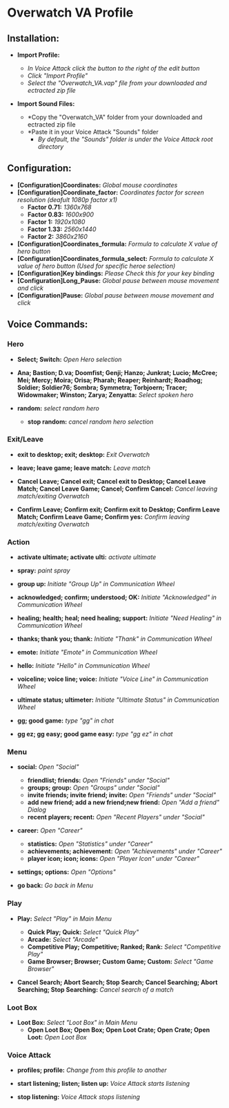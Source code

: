 Overwatch VA Profile
====================

## Installation:

* **Import Profile:** 
    * *In Voice Attack click the button to the right of the edit button*
    * *Click "Import Profile"*
    * *Select the "Overwatch_VA.vap" file from your downloaded and ectracted zip file*
    
* **Import Sound Files:**
    * *Copy the "Overwatch_VA" folder from your downloaded and ectracted zip file
    * *Paste it in your Voice Attack "Sounds" folder
        * *By default, the "Sounds" folder is under the Voice Attack root directory*

## Configuration:

* **[Configuration]Coordinates:** *Global mouse coordinates*
* **[Configuration]Coordinate_factor:** *Coordinates factor for screen resolution (deafult 1080p factor x1)*
    * **Factor 0.71:** *1360x768*
    * **Factor 0.83:** *1600x900*
    * **Factor 1:** *1920x1080*
    * **Factor 1.33:** *2560x1440*
    * **Factor 2:** *3860x2160*
* **[Configuration]Coordinates_formula:** *Formula to calculate X value of hero button*
* **[Configuration]Coordinates_formula_select:** *Formula to calculate X value of hero button (Used for specific heroe selection)*
* **[Configuration]Key bindings:** *Please Check this for your key binding*
* **[Configuration]Long_Pause:** *Global pause between mouse movement and click*
* **[Configuration]Pause:** *Global pause between mouse movement and click*


## Voice Commands:

### Hero

* **Select; Switch:** *Open Hero selection*

* **Ana; Bastion; D.va; Doomfist; Genji; Hanzo; Junkrat; Lucio; McCree; Mei; Mercy; Moira; Orisa; Pharah; Reaper; Reinhardt; Roadhog; Soldier; Soldier76; Sombra; Symmetra; Torbjoern; Tracer; Widowmaker; Winston; Zarya; Zenyatta:** *Select spoken hero*

* **random:** *select random hero*
    * **stop random:** *cancel random hero selection*

### Exit/Leave

* **exit to desktop; exit; desktop:** *Exit Overwatch*
* **leave; leave game; leave match:** *Leave match*

* **Cancel Leave; Cancel exit; Cancel exit to Desktop; Cancel Leave Match; Cancel Leave Game; Cancel; Confirm Cancel:** *Cancel leaving match/exiting Overwatch*
* **Confirm Leave; Confirm exit; Confirm exit to Desktop; Confirm Leave Match; Confirm Leave Game; Confirm yes:** *Confirm leaving match/exiting Overwatch*

### Action

* **activate ultimate; activate ulti:** *activate ultimate*
* **spray:** *paint spray*

* **group up:** *Initiate "Group Up" in Communication Wheel*
* **acknowledged; confirm; understood; OK:** *Initiate "Acknowledged" in Communication Wheel*
* **healing; health; heal; need healing; support:** *Initiate "Need Healing" in Communication Wheel*
* **thanks; thank you; thank:** *Initiate "Thank" in Communication Wheel*
* **emote:** *Initiate "Emote" in Communication Wheel*
* **hello:** *Initiate "Hello" in Communication Wheel*
* **voiceline; voice line; voice:** *Initiate "Voice Line" in Communication Wheel*
* **ultimate status; ultimeter:** *Initiate "Ultimate Status" in Communication Wheel*

* **gg; good game:** *type "gg" in chat*
* **gg ez; gg easy; good game easy:** *type "gg ez" in chat*

### Menu

* **social:** *Open "Social"*
    * **friendlist; friends:** *Open "Friends" under "Social"*
    * **groups; group:** *Open "Groups" under "Social"*
    * **invite friends; invite friend; invite:** *Open "Friends" under "Social"*
    * **add new friend; add a new friend;new friend:** *Open "Add a friend" Dialog*
    * **recent players; recent:** *Open "Recent Players" under "Social"*

* **career:** *Open "Career"*
    * **statistics:** *Open "Statistics" under "Career"*
    * **achievements; achievement:** *Open "Achievements" under "Career"*
    * **player icon; icon; icons:** *Open "Player Icon" under "Career"*

* **settings; options:** *Open "Options"*

* **go back:** *Go back in Menu*

### Play

* **Play:** *Select "Play" in Main Menu*
    * **Quick Play; Quick:** *Select "Quick Play"*
    * **Arcade:** *Select "Arcade"*
    * **Competitive Play; Competitive; Ranked; Rank:** *Select "Competitive Play"*
    * **Game Browser; Browser; Custom Game; Custom:** *Select "Game Browser"*

* **Cancel Search; Abort Search; Stop Search; Cancel Searching; Abort Searching; Stop Searching:** *Cancel search of a match*

### Loot Box

* **Loot Box:** *Select "Loot Box" in Main Menu*
    * **Open Loot Box; Open Box; Open Loot Crate; Open Crate; Open Loot:** *Open Loot Box*

### Voice Attack

* **profiles; profile:** *Change from this profile to another*

* **start listening; listen; listen up:** *Voice Attack starts listening*
* **stop listening:** *Voice Attack stops listening*
